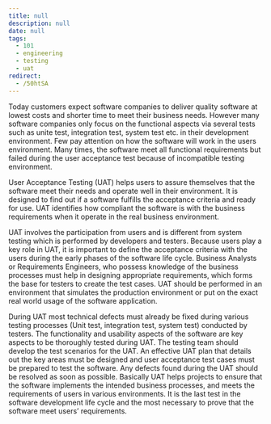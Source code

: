 ```yaml
---
title: null
description: null
date: null
tags:
  - 101
  - engineering
  - testing
  - uat
redirect:
  - /50htSA
---
```


Today customers expect software companies to deliver quality software at lowest costs and shorter time to meet their business needs. However many software companies only focus on the functional aspects via several tests such as unite test, integration test, system test etc. in their development environment. Few pay attention on how the software will work in the users environment. Many times, the software meet all functional requirements but failed during the user acceptance test because of incompatible testing environment.

User Acceptance Testing (UAT) helps users to assure themselves that the software meet their needs and operate well in their environment. It is designed to find out if a software fulfills the acceptance criteria and ready for use. UAT identifies how compliant the software is with the business requirements when it operate in the real business environment.

UAT involves the participation from users and is different from system testing which is performed by developers and testers. Because users play a key role in UAT, it is important to define the acceptance criteria with the users during the early phases of the software life cycle. Business Analysts or Requirements Engineers, who possess knowledge of the business processes must help in designing appropriate requirements, which forms the base for testers to create the test cases. UAT should be performed in an environment that simulates the production environment or put on the exact real world usage of the software application.

During UAT most technical defects must already be fixed during various testing processes (Unit test, integration test, system test) conducted by testers. The functionality and usability aspects of the software are key aspects to be thoroughly tested during UAT. The testing team should develop the test scenarios for the UAT. An effective UAT plan that details out the key areas must be designed and user acceptance test cases must be prepared to test the software. Any defects found during the UAT should be resolved as soon as possible. Basically UAT helps projects to ensure that the software implements the intended business processes, and meets the requirements of users in various environments. It is the last test in the software development life cycle and the most necessary to prove that the software meet users’ requirements.

